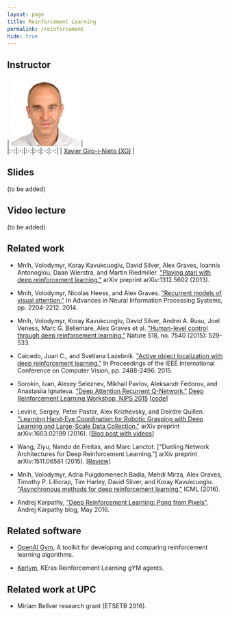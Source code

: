 ```yaml
---
layout: page
title: Reinforcement Learning
permalink: /reinforcement
hide: true
---
```


## Instructor

| ![Xavier Giro-i-Nieto][XavierGiro-photo] |  
|:-:|:-:|:-:|:-:|:-:|:-:|
| [Xavier Giro-i-Nieto (XG)](XavierGiro-web) |

[XavierGiro-web]: https://imatge.upc.edu/web/people/xavier-giro
[XavierGiro-photo]: img/instructors/XavierGiro.jpg "Xavier Giro-i-Nieto"


## Slides

(to be added)

## Video lecture

(to be added)


## Related work

* Mnih, Volodymyr, Koray Kavukcuoglu, David Silver, Alex Graves, Ioannis Antonoglou, Daan Wierstra, and Martin Riedmiller. ["Playing atari with deep reinforcement learning."](http://arxiv.org/abs/1312.5602) arXiv preprint arXiv:1312.5602 (2013).

* Mnih, Volodymyr, Nicolas Heess, and Alex Graves. ["Recurrent models of visual attention."](http://papers.nips.cc/paper/5542-recurrent-models-of-visual-attention) In Advances in Neural Information Processing Systems, pp. 2204-2212. 2014.

* Mnih, Volodymyr, Koray Kavukcuoglu, David Silver, Andrei A. Rusu, Joel Veness, Marc G. Bellemare, Alex Graves et al. ["Human-level control through deep reinforcement learning."](http://www.nature.com/nature/journal/v518/n7540/abs/nature14236.html) Nature 518, no. 7540 (2015): 529-533.

*  Caicedo, Juan C., and Svetlana Lazebnik. ["Active object localization with deep reinforcement learning."](http://www.cv-foundation.org/openaccess/content_iccv_2015/html/Caicedo_Active_Object_Localization_ICCV_2015_paper.html) In Proceedings of the IEEE International Conference on Computer Vision, pp. 2488-2496. 2015

* Sorokin, Ivan, Alexey Seleznev, Mikhail Pavlov, Aleksandr Fedorov, and Anastasiia Ignateva. ["Deep Attention Recurrent Q-Network."](http://arxiv.org/abs/1512.01693) [Deep Reinforcement Learning Workshop, NIPS 2015](http://rll.berkeley.edu/deeprlworkshop/) [[code](https://github.com/5vision/DARQN)]

* Levine, Sergey, Peter Pastor, Alex Krizhevsky, and Deirdre Quillen. ["Learning Hand-Eye Coordination for Robotic Grasping with Deep Learning and Large-Scale Data Collection."](http://arxiv.org/abs/1603.02199) arXiv preprint arXiv:1603.02199 (2016). [[Blog post with videos](http://googleresearch.blogspot.com.es/2016/03/deep-learning-for-robots-learning-from.html)]

* Wang, Ziyu, Nando de Freitas, and Marc Lanctot. ["Dueling Network Architectures for Deep Reinforcement Learning."] arXiv preprint arXiv:1511.06581 (2015). [[Review]](https://theberkeleyview.wordpress.com/2016/04/07/dueling-network-architectures-for-deep-reinforcement-learning/)

* Mnih, Volodymyr, Adria Puigdomenech Badia, Mehdi Mirza, Alex Graves, Timothy P. Lillicrap, Tim Harley, David Silver, and Koray Kavukcuoglu. ["Asynchronous methods for deep reinforcement learning."](https://arxiv.org/abs/1602.01783) ICML (2016).

* Andrej Karpathy, ["Deep Reinforcement Learning: Pong from Pixels"](http://karpathy.github.io/2016/05/31/rl/). Andrej Karpathy blog, May 2016.

## Related software

* [OpenAI Gym](https://gym.openai.com/), A toolkit for developing and comparing reinforcement learning algorithms.

* [Kerlym](https://github.com/osh/kerlym), KEras Reinforcement Learning gYM agents.


## Related work at UPC

* Miriam Bellver research grant (ETSETB 2016).

